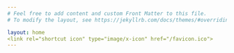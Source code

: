 ```yaml
---
# Feel free to add content and custom Front Matter to this file.
# To modify the layout, see https://jekyllrb.com/docs/themes/#overriding-theme-defaults

layout: home
<link rel="shortcut icon" type="image/x-icon" href="/favicon.ico">
---
```



